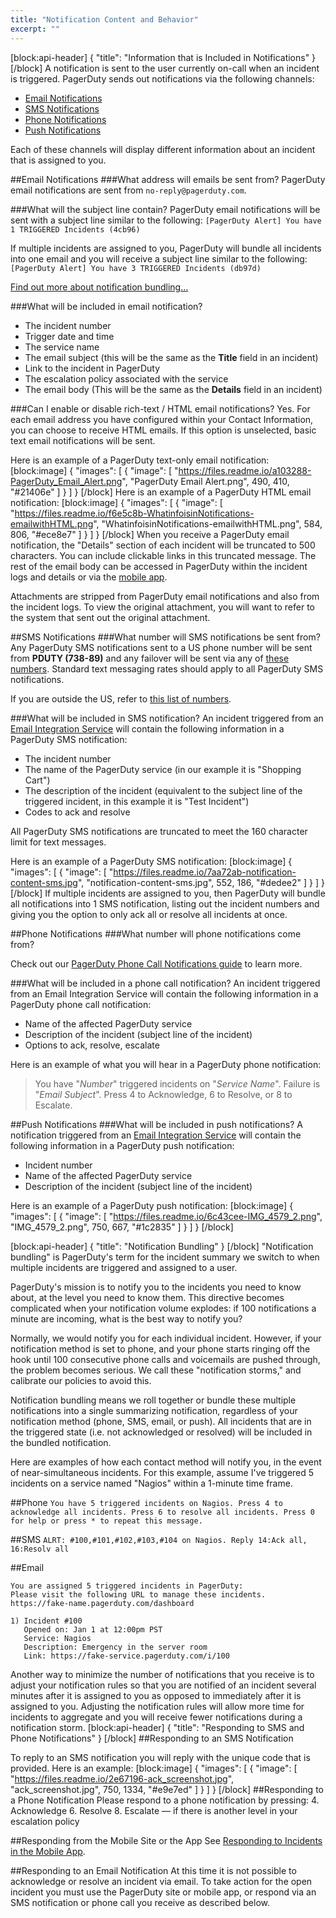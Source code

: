 ```yaml
---
title: "Notification Content and Behavior"
excerpt: ""
---
```

[block:api-header]
{
  "title": "Information that is Included in Notifications"
}
[/block]
A notification is sent to the user currently on-call when an incident is triggered. PagerDuty sends out notifications via the following channels:
- [Email Notifications](#section-email-notifications)
- [SMS Notifications](#section-sms-notifications)
- [Phone Notifications](#section-phone-notifications)
- [Push Notifications](#section-push-notifications)

Each of these channels will display different information about an incident that is assigned to you.

##Email Notifications
###What address will emails be sent from?
PagerDuty email notifications are sent from `no-reply@pagerduty.com`.

###What will the subject line contain?
PagerDuty email notifications will be sent with a subject line similar to the following:
`[PagerDuty Alert] You have 1 TRIGGERED Incidents (4cb96)`

If multiple incidents are assigned to you, PagerDuty will bundle all incidents into one email and you will receive a subject line similar to the following:
`[PagerDuty Alert] You have 3 TRIGGERED Incidents (db97d)`

[Find out more about notification bundling…](#section-notification-bundling)

###What will be included in email notification?

- The incident number
- Trigger date and time
- The service name
- The email subject (this will be the same as the **Title** field in an incident)
- Link to the incident in PagerDuty
- The escalation policy associated with the service
- The email body (This will be the same as the **Details** field in an incident)

###Can I enable or disable rich-text / HTML email notifications?
Yes. For each email address you have configured within your Contact Information, you can choose to receive HTML emails. If this option is unselected, basic text email notifications will be sent.

Here is an example of a PagerDuty text-only email notification:
[block:image]
{
  "images": [
    {
      "image": [
        "https://files.readme.io/a103288-PagerDuty_Email_Alert.png",
        "PagerDuty Email Alert.png",
        490,
        410,
        "#21406e"
      ]
    }
  ]
}
[/block]
Here is an example of a PagerDuty HTML email notification:
[block:image]
{
  "images": [
    {
      "image": [
        "https://files.readme.io/f6e5c8b-WhatinfoisinNotifications-emailwithHTML.png",
        "WhatinfoisinNotifications-emailwithHTML.png",
        584,
        806,
        "#ece8e7"
      ]
    }
  ]
}
[/block]
When you receive a PagerDuty email notification, the "Details" section of each incident will be truncated to 500 characters. You can include clickable links in this truncated message. The rest of the email body can be accessed in PagerDuty within the incident logs and details or via the [mobile app](/docs/mobile-app#section-mobile-app-walkthrough).

Attachments are stripped from PagerDuty email notifications and also from the incident logs. To view the original attachment, you will want to refer to the system that sent out the original attachment.

##SMS Notifications
###What number will SMS notifications be sent from?
Any PagerDuty SMS notifications sent to a US phone number will be sent from **PDUTY (738-89)** and any failover will be sent via any of [these numbers](doc:notification-phone-numbers#section-phone-numbers-notifications-are-sent-from). Standard text messaging rates should apply to all PagerDuty SMS notifications.

If you are outside the US, refer to [this list of numbers](doc:notification-phone-numbers).

###What will be included in SMS notification?
An incident triggered from an [Email Integration Service](https://www.pagerduty.com/docs/guides/email-integration-guide/) will contain the following information in a PagerDuty SMS notification:
- The incident number
- The name of the PagerDuty service (in our example it is "Shopping Cart")
- The description of the incident (equivalent to the subject line of the triggered incident, in this example it is "Test Incident")
- Codes to ack and resolve

All PagerDuty SMS notifications are truncated to meet the 160 character limit for text messages.

Here is an example of a PagerDuty SMS notification:
[block:image]
{
  "images": [
    {
      "image": [
        "https://files.readme.io/7aa72ab-notification-content-sms.jpg",
        "notification-content-sms.jpg",
        552,
        186,
        "#dedee2"
      ]
    }
  ]
}
[/block]
If multiple incidents are assigned to you, then PagerDuty will bundle all notifications into 1 SMS notification, listing out the incident numbers and giving you the option to only ack all or resolve all incidents at once.

##Phone Notifications
###What number will phone notifications come from?

Check out our [PagerDuty Phone Call Notifications guide](https://support.pagerduty.com/docs/notification-phone-numbers#section-pagerduty-phone-call-notifications) to learn more.

###What will be included in a phone call notification?
An incident triggered from an Email Integration Service will contain the following information in a PagerDuty phone call notification:
- Name of the affected PagerDuty service
- Description of the incident (subject line of the incident)
- Options to ack, resolve, escalate

Here is an example of what you will hear in a PagerDuty phone notification:
>You have "*Number*" triggered incidents on "*Service Name*". Failure is "*Email Subject*". Press 4 to Acknowledge, 6 to Resolve, or 8 to Escalate.

##Push Notifications
###What will be included in push notifications?
A notification triggered from an [Email Integration Service](https://www.pagerduty.com/docs/guides/email-integration-guide/) will contain the following information in a PagerDuty push notification:
- Incident number
- Name of the affected PagerDuty service
- Description of the incident (subject line of the incident)

Here is an example of a PagerDuty push notification:
[block:image]
{
  "images": [
    {
      "image": [
        "https://files.readme.io/6c43cee-IMG_4579_2.png",
        "IMG_4579_2.png",
        750,
        667,
        "#1c2835"
      ]
    }
  ]
}
[/block]

[block:api-header]
{
  "title": "Notification Bundling"
}
[/block]
"Notification bundling" is PagerDuty's term for the incident summary we switch to when multiple incidents are triggered and assigned to a user.

PagerDuty's mission is to notify you to the incidents you need to know about, at the level you need to know them. This directive becomes complicated when your notification volume explodes: if 100 notifications a minute are incoming, what is the best way to notify you?

Normally, we would notify you for each individual incident. However, if your notification method is set to phone, and your phone starts ringing off the hook until 100 consecutive phone calls and voicemails are pushed through, the problem becomes serious. We call these "notification storms," and calibrate our policies to avoid this.

Notification bundling means we roll together or bundle these multiple notifications into a single summarizing notification, regardless of your notification method (phone, SMS, email, or push). All incidents that are in the triggered state (i.e. not acknowledged or resolved) will be included in the bundled notification.

Here are examples of how each contact method will notify you, in the event of near-simultaneous incidents. For this example, assume I've triggered 5 incidents on a service named "Nagios" within a 1-minute time frame.

##Phone
`You have 5 triggered incidents on Nagios. Press 4 to acknowledge all incidents. Press 6 to resolve all incidents. Press 0 for help or press * to repeat this message.`

##SMS
`ALRT: #100,#101,#102,#103,#104 on Nagios. Reply 14:Ack all, 16:Resolv all`

##Email
```
You are assigned 5 triggered incidents in PagerDuty:
Please visit the following URL to manage these incidents.
https://fake-name.pagerduty.com/dashboard

1) Incident #100
   Opened on: Jan 1 at 12:00pm PST
   Service: Nagios
   Description: Emergency in the server room
   Link: https://fake-service.pagerduty.com/i/100
```
Another way to minimize the number of notifications that you receive is to adjust your notification rules so that you are notified of an incident several minutes after it is assigned to you as opposed to immediately after it is assigned to you. Adjusting the notification rules will allow more time for incidents to aggregate and you will receive fewer notifications during a notification storm.
[block:api-header]
{
  "title": "Responding to SMS and Phone Notifications"
}
[/block]
##Responding to an SMS Notification

To reply to an SMS notification you will reply with the unique code that is provided. Here is an example:
[block:image]
{
  "images": [
    {
      "image": [
        "https://files.readme.io/2e67196-ack_screenshot.jpg",
        "ack_screenshot.jpg",
        750,
        1334,
        "#e9e7ed"
      ]
    }
  ]
}
[/block]
##Responding to a Phone Notification
Please respond to a phone notification by pressing:
4. Acknowledge
6. Resolve
8. Escalate — if there is another level in your escalation policy

##Responding from the Mobile Site or the App
See [Responding to Incidents in the Mobile App](/docs/mobile-app#section-responding-to-incidents-in-the-mobile-app).

##Responding to an Email Notification
At this time it is not possible to acknowledge or resolve an incident via email. To take action for the open incident you must use the PagerDuty site or mobile app, or respond via an SMS notification or phone call you receive as described below.